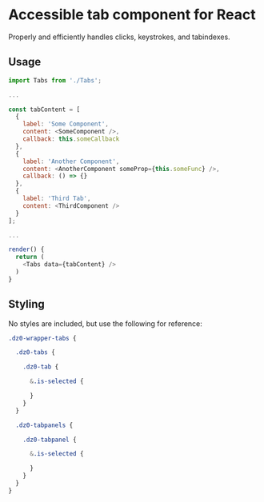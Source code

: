 # Accessible tab component for React

Properly and efficiently handles clicks, keystrokes, and tabindexes.

## Usage

```javascript
import Tabs from './Tabs';

...

const tabContent = [
  {
    label: 'Some Component',
    content: <SomeComponent />,
    callback: this.someCallback
  },
  {
    label: 'Another Component',
    content: <AnotherComponent someProp={this.someFunc} />,
    callback: () => {}
  },
  {
    label: 'Third Tab',
    content: <ThirdComponent />
  }
];

...

render() {
  return (
    <Tabs data={tabContent} />
  )
}

```

## Styling

No styles are included, but use the following for reference:

```scss
.dz0-wrapper-tabs {

  .dz0-tabs {

    .dz0-tab {

      &.is-selected {

      }
    }
  }

  .dz0-tabpanels {

    .dz0-tabpanel {

      &.is-selected {

      }
    }
  }
}
```
